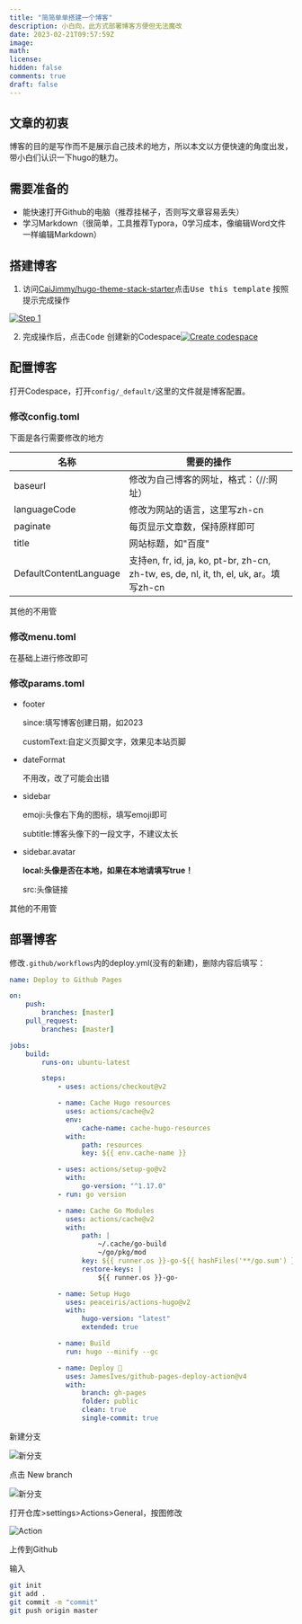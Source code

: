 ```yaml
---
title: "简简单单搭建一个博客"
description: 小白向，此方式部署博客方便但无法魔改
date: 2023-02-21T09:57:59Z
image: 
math: 
license: 
hidden: false
comments: true
draft: false
---
```

## 文章的初衷

博客的目的是写作而不是展示自己技术的地方，所以本文以方便快速的角度出发，带小白们认识一下hugo的魅力。

## 需要准备的

* 能快速打开Github的电脑（推荐挂梯子，否则写文章容易丢失）
* 学习Markdown（很简单，工具推荐Typora，0学习成本，像编辑Word文件一样编辑Markdown）

## 搭建博客

1. 访问[CaiJimmy/hugo-theme-stack-starter](https://github.com/CaiJimmy/hugo-theme-stack-starter)点击<kbd>Use this template</kbd> 按照提示完成操作

[![Step 1](https://user-images.githubusercontent.com/5889006/156916624-20b2a784-f3a9-4718-aa5f-ce2a436b241f.png)](https://user-images.githubusercontent.com/5889006/156916624-20b2a784-f3a9-4718-aa5f-ce2a436b241f.png)

2. 完成操作后，点击<kbd>Code</kbd> 创建新的Codespace[![Create codespace](https://user-images.githubusercontent.com/5889006/156916672-43b7b6e9-4ffb-4704-b4ba-d5ca40ffcae7.png)](https://user-images.githubusercontent.com/5889006/156916672-43b7b6e9-4ffb-4704-b4ba-d5ca40ffcae7.png)

## 配置博客

打开Codespace，打开`config/_default/`这里的文件就是博客配置。

### 修改config.toml

下面是各行需要修改的地方

| 名称                   | 需要的操作                                                   |
| ---------------------- | ------------------------------------------------------------ |
| baseurl                | 修改为自己博客的网址，格式：（//:网址）                      |
| languageCode           | 修改为网站的语言，这里写zh-cn                                |
| paginate               | 每页显示文章数，保持原样即可                                 |
| title                  | 网站标题，如"百度"                                           |
| DefaultContentLanguage | 支持en, fr, id, ja, ko, pt-br, zh-cn, zh-tw, es, de, nl, it, th, el, uk, ar。填写zh-cn |

其他的不用管

### 修改menu.toml

在基础上进行修改即可

### 修改params.toml

- footer

  since:填写博客创建日期，如2023

  customText:自定义页脚文字，效果见本站页脚

- dateFormat

  不用改，改了可能会出错

- sidebar

  emoji:头像右下角的图标，填写emoji即可

  subtitle:博客头像下的一段文字，不建议太长

- sidebar.avatar

  **local:头像是否在本地，如果在本地请填写true！**

  src:头像链接

其他的不用管

## 部署博客

修改`.github/workflows`内的deploy.yml(没有的新建)，删除内容后填写：

```yaml
name: Deploy to Github Pages

on:
    push:
        branches: [master]
    pull_request:
        branches: [master]

jobs:
    build:
        runs-on: ubuntu-latest

        steps:
            - uses: actions/checkout@v2

            - name: Cache Hugo resources
              uses: actions/cache@v2
              env:
                  cache-name: cache-hugo-resources
              with:
                  path: resources
                  key: ${{ env.cache-name }}

            - uses: actions/setup-go@v2
              with:
                  go-version: "^1.17.0"
            - run: go version

            - name: Cache Go Modules
              uses: actions/cache@v2
              with:
                  path: |
                      ~/.cache/go-build
                      ~/go/pkg/mod
                  key: ${{ runner.os }}-go-${{ hashFiles('**/go.sum') }}
                  restore-keys: |
                      ${{ runner.os }}-go-

            - name: Setup Hugo
              uses: peaceiris/actions-hugo@v2
              with:
                  hugo-version: "latest"
                  extended: true

            - name: Build
              run: hugo --minify --gc

            - name: Deploy 🚀
              uses: JamesIves/github-pages-deploy-action@v4
              with:
                  branch: gh-pages
                  folder: public
                  clean: true
                  single-commit: true
```

新建分支

![新分支](https://s1.ax1x.com/2023/02/21/pSjlHzt.png)

点击 New branch

![新分支](https://s1.ax1x.com/2023/02/21/pSjlTJA.png)

打开仓库>settings>Actions>General，按图修改

![Action](https://s1.ax1x.com/2023/02/21/pSjlRsK.png)

上传到Github

输入

```bash
git init
git add .
git commit -m "commit"
git push origin master
```

